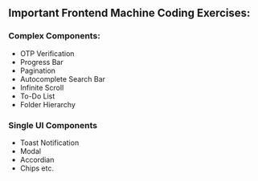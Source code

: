 ## Important Frontend Machine Coding Exercises:

### Complex Components:

-   OTP Verification
-   Progress Bar
-   Pagination
-   Autocomplete Search Bar
-   Infinite Scroll
-   To-Do List
-   Folder Hierarchy

### Single UI Components

-   Toast Notification
-   Modal
-   Accordian
-   Chips etc.
